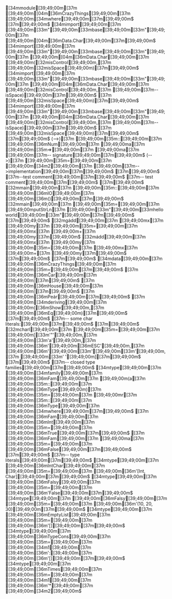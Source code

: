 [34mmodule[39;49;00m[37m [39;49;00m[04m[36mĈrazyThings[39;49;00m[37m [39;49;00m[34mwhere[39;49;00m[37m[39;49;00m$
[37m[39;49;00m$
[34mimport[39;49;00m[37m [39;49;00m[33m"[39;49;00m[33mbase[39;49;00m[33m"[39;49;00m[37m [39;49;00m[04m[36mData.Char[39;49;00m[37m[39;49;00m$
[34mimport[39;49;00m[37m [39;49;00m[33m"[39;49;00m[33mbase[39;49;00m[33m"[39;49;00m[37m [39;49;00m[04m[36mData.Char[39;49;00m[37m [39;49;00m([32misControl[39;49;00m,[37m [39;49;00m[32misSpace[39;49;00m)[37m[39;49;00m$
[34mimport[39;49;00m[37m [39;49;00m[33m"[39;49;00m[33mbase[39;49;00m[33m"[39;49;00m[37m [39;49;00m[04m[36mData.Char[39;49;00m[37m [39;49;00m([32misControl[39;49;00m,[37m [39;49;00m[37m--isSpace)[39;49;00m[37m[39;49;00m$
[37m [39;49;00m[32misSpace[39;49;00m)[37m[39;49;00m$
[34mimport[39;49;00m[37m [39;49;00m[33m"[39;49;00m[33mbase[39;49;00m[33m"[39;49;00m[37m [39;49;00m[04m[36mData.Char[39;49;00m[37m [39;49;00m([32misControl[39;49;00m,[37m [39;49;00m[37m-- isSpace)[39;49;00m[37m[39;49;00m$
[37m [39;49;00m[32misSpace[39;49;00m)[37m[39;49;00m$
[37m[39;49;00m$
(-->)[37m [39;49;00m[35m::[39;49;00m[37m [39;49;00m[36mNum[39;49;00m[37m [39;49;00ma[37m [39;49;00m[35m=>[39;49;00m[37m [39;49;00ma[37m [39;49;00m[37m-- signature[39;49;00m[37m[39;49;00m$
(-->)[37m [39;49;00m[35m=[39;49;00m[37m [39;49;00m[34m2[39;49;00m[37m [39;49;00m[37m-- >implementation[39;49;00m[37m[39;49;00m$
[37m[39;49;00m$
[37m--test comment[39;49;00m[37m[39;49;00m$
[37m-- test comment[39;49;00m[37m[39;49;00m$
[37m[39;49;00m$
[32mmain[39;49;00m[37m [39;49;00m[35m::[39;49;00m[37m [39;49;00m[36mIO[39;49;00m[37m [39;49;00m[36m()[39;49;00m[37m[39;49;00m$
[32mmain[39;49;00m[37m [39;49;00m[35m=[39;49;00m[37m [39;49;00mputStrLn[37m [39;49;00m[33m"[39;49;00m[33mhello world[39;49;00m[33m"[39;49;00m[37m[39;49;00m$
[37m[39;49;00m$
[32mgádd[39;49;00m[37m [39;49;00mx[37m [39;49;00my[37m [39;49;00m[35m=[39;49;00m[37m [39;49;00mx[37m [39;49;00m+[37m [39;49;00my[37m[39;49;00m$
[32mádd[39;49;00m[37m [39;49;00mx[37m [39;49;00my[37m [39;49;00m[35m=[39;49;00m[37m [39;49;00mx[37m [39;49;00m+[37m [39;49;00my[37m[39;49;00m$
[37m[39;49;00m$
[37m[39;49;00m$
[34mdata[39;49;00m[37m [39;49;00m[36mĈrazyThings[39;49;00m[37m [39;49;00m[35m=[39;49;00m[37m[39;49;00m$
[37m  [39;49;00m[36mĈar[39;49;00m[37m [39;49;00m|[37m[39;49;00m$
[37m  [39;49;00m[36mHouse[39;49;00m[37m [39;49;00m|[37m[39;49;00m$
[37m  [39;49;00m[36mPeár[39;49;00m[37m[39;49;00m$
[37m    [39;49;00m[34mderiving[39;49;00m[37m [39;49;00m([36mShow[39;49;00m,[37m [39;49;00m[36mEq[39;49;00m)[37m[39;49;00m$
[37m[39;49;00m$
[37m-- some char literals:[39;49;00m[37m[39;49;00m$
[37m[39;49;00m$
[32mcharl[39;49;00m[37m [39;49;00m[35m=[39;49;00m[37m [39;49;00m[[33m'"'[39;49;00m,[37m [39;49;00m[33m'a'[39;49;00m,[37m [39;49;00m[36m'\[39;49;00m[36mESC'[39;49;00m,[37m [39;49;00m[36m'\[39;49;00m[33m'[39;49;00m[33m'[39;49;00m,[37m [39;49;00m[33m' '[39;49;00m][37m[39;49;00m$
[37m[39;49;00m$
[37m-- closed type families[39;49;00m[37m[39;49;00m$
[34mtype[39;49;00m[37m [39;49;00m[34mfamily[39;49;00m[37m [39;49;00m[36mFam[39;49;00m[37m [39;49;00m(a[37m [39;49;00m[35m::[39;49;00m[37m [39;49;00m[36mType[39;49;00m)[37m [39;49;00m[35m=[39;49;00m[37m [39;49;00mr[37m [39;49;00m[35m::[39;49;00m[37m [39;49;00m[36mType[39;49;00m[37m [39;49;00m[34mwhere[39;49;00m[37m[39;49;00m$
[37m  [39;49;00m[36mFam[39;49;00m[37m [39;49;00m[36mInt[39;49;00m[37m [39;49;00m[35m=[39;49;00m[37m [39;49;00m[36mTrue[39;49;00m[37m[39;49;00m$
[37m  [39;49;00m[36mFam[39;49;00m[37m [39;49;00ma[37m [39;49;00m[35m=[39;49;00m[37m [39;49;00m[36mFalse[39;49;00m[37m[39;49;00m$
[37m[39;49;00m$
[37m-- type literals[39;49;00m[37m[39;49;00m$
[34mtype[39;49;00m[37m [39;49;00m[36mIntChar[39;49;00m[37m [39;49;00m[35m=[39;49;00m[37m [39;49;00m[36m'[Int, Char][39;49;00m[37m[39;49;00m$
[34mtype[39;49;00m[37m [39;49;00m[36mFalsy[39;49;00m[37m [39;49;00m[35m=[39;49;00m[37m [39;49;00m[36m'False[39;49;00m[37m[39;49;00m$
[34mtype[39;49;00m[37m [39;49;00m[36mFalsy[39;49;00m[37m [39;49;00m[35m=[39;49;00m[37m [39;49;00m[36m'(10, 20, 30)[39;49;00m[37m[39;49;00m$
[34mtype[39;49;00m[37m [39;49;00m[36mEmptyList[39;49;00m[37m [39;49;00m[35m=[39;49;00m[37m [39;49;00m[36m'[][39;49;00m[37m[39;49;00m$
[34mtype[39;49;00m[37m [39;49;00m[36mTypeCons[39;49;00m[37m [39;49;00m[35m=[39;49;00m[37m [39;49;00m[34m1[39;49;00m[37m [39;49;00m[36m':[39;49;00m[37m [39;49;00m[36m'[][39;49;00m[37m[39;49;00m$
[34mtype[39;49;00m[37m [39;49;00m[36mTimes[39;49;00m[37m [39;49;00m[35m=[39;49;00m[37m [39;49;00m[34m1[39;49;00m[37m [39;49;00m[36m'*[39;49;00m[37m [39;49;00m[34m2[39;49;00m$
